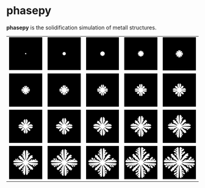 # phasepy
**phasepy** is the solidification simulation of metall structures.<br>

||||||
|-|-|-|-|-|
|![phase_f_0](./sample/phase_img/data_0.png)|![phase_f_5000](./sample/phase_img/data_1000.png)|![phase_f_10000](./sample/phase_img/data_2000.png)|![phase_f_30000](./sample/phase_img/data_3000.png)|![phase_f_30000](./sample/phase_img/data_4000.png)|
|![phase_f_0](./sample/phase_img/data_5000.png)|![phase_f_5000](./sample/phase_img/data_6000.png)|![phase_f_10000](./sample/phase_img/data_7000.png)|![phase_f_30000](./sample/phase_img/data_8000.png)|![phase_f_30000](./sample/phase_img/data_9000.png)|
|![phase_f_0](./sample/phase_img/data_10000.png)|![phase_f_5000](./sample/phase_img/data_12000.png)|![phase_f_10000](./sample/phase_img/data_14000.png)|![phase_f_30000](./sample/phase_img/data_16000.png)|![phase_f_30000](./sample/phase_img/data_18000.png)|
|![phase_f_0](./sample/phase_img/data_20000.png)|![phase_f_5000](./sample/phase_img/data_22000.png)|![phase_f_10000](./sample/phase_img/data_24000.png)|![phase_f_30000](./sample/phase_img/data_28000.png)|![phase_f_30000](./sample/phase_img/data_29000.png)|
